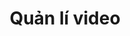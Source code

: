 ---
title: "Quản lí video"
image1 : "/vi/LectureDetail_1.png"
image2 : "/vi/InputInfo_2.png"
comment1: "Bấm 'WANT TO ADD OTHER PROGRAM' để thêm video mới."
comment2: "Bấm 'NÚT CỘNG MÀU XANH LÁ'' để thêm video mới và bấm 'UPLOAD' để tải lên video của bạn."
img_title1 : "Picture 01"
img_title2 : "Picture 02"
img1_coords1 : "0,230,240,253"
img1_link1 : "/post/vi/step56/"
img2_coords1 : "125,221,155,247"
img2_link1 : "/post/vi/step60/"
img2_coords2 : "207,474,262,493"
img2_link2 : "/post/vi/step62/"
tranvi : "/post/vi/step61/"
tranen : "/post/en/step61/"
---